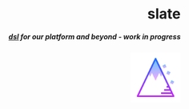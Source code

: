 <h1 align="right">slate</h1>
<h5 align="right"><a href="https://en.wikipedia.org/wiki/Domain-specific_language">dsl</a> for our platform <b><i>and beyond</i></b> - work in progress</h5>
<p align="right">
  <img alt="slate@taff" width="100px" src="documentation/static/logo.png">
</p>



